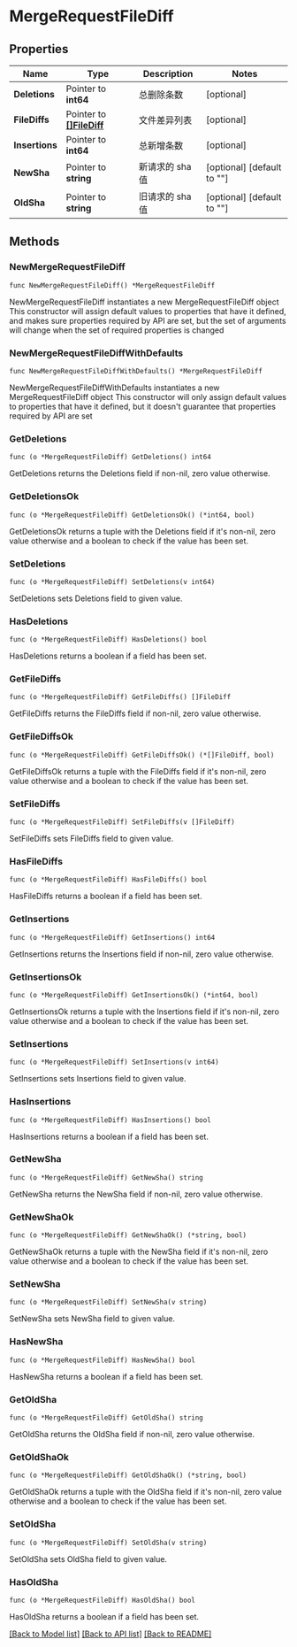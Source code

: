 # MergeRequestFileDiff

## Properties

Name | Type | Description | Notes
------------ | ------------- | ------------- | -------------
**Deletions** | Pointer to **int64** | 总删除条数 | [optional] 
**FileDiffs** | Pointer to [**[]FileDiff**](FileDiff.md) | 文件差异列表 | [optional] 
**Insertions** | Pointer to **int64** | 总新增条数 | [optional] 
**NewSha** | Pointer to **string** | 新请求的 sha 值 | [optional] [default to ""]
**OldSha** | Pointer to **string** | 旧请求的 sha 值 | [optional] [default to ""]

## Methods

### NewMergeRequestFileDiff

`func NewMergeRequestFileDiff() *MergeRequestFileDiff`

NewMergeRequestFileDiff instantiates a new MergeRequestFileDiff object
This constructor will assign default values to properties that have it defined,
and makes sure properties required by API are set, but the set of arguments
will change when the set of required properties is changed

### NewMergeRequestFileDiffWithDefaults

`func NewMergeRequestFileDiffWithDefaults() *MergeRequestFileDiff`

NewMergeRequestFileDiffWithDefaults instantiates a new MergeRequestFileDiff object
This constructor will only assign default values to properties that have it defined,
but it doesn't guarantee that properties required by API are set

### GetDeletions

`func (o *MergeRequestFileDiff) GetDeletions() int64`

GetDeletions returns the Deletions field if non-nil, zero value otherwise.

### GetDeletionsOk

`func (o *MergeRequestFileDiff) GetDeletionsOk() (*int64, bool)`

GetDeletionsOk returns a tuple with the Deletions field if it's non-nil, zero value otherwise
and a boolean to check if the value has been set.

### SetDeletions

`func (o *MergeRequestFileDiff) SetDeletions(v int64)`

SetDeletions sets Deletions field to given value.

### HasDeletions

`func (o *MergeRequestFileDiff) HasDeletions() bool`

HasDeletions returns a boolean if a field has been set.

### GetFileDiffs

`func (o *MergeRequestFileDiff) GetFileDiffs() []FileDiff`

GetFileDiffs returns the FileDiffs field if non-nil, zero value otherwise.

### GetFileDiffsOk

`func (o *MergeRequestFileDiff) GetFileDiffsOk() (*[]FileDiff, bool)`

GetFileDiffsOk returns a tuple with the FileDiffs field if it's non-nil, zero value otherwise
and a boolean to check if the value has been set.

### SetFileDiffs

`func (o *MergeRequestFileDiff) SetFileDiffs(v []FileDiff)`

SetFileDiffs sets FileDiffs field to given value.

### HasFileDiffs

`func (o *MergeRequestFileDiff) HasFileDiffs() bool`

HasFileDiffs returns a boolean if a field has been set.

### GetInsertions

`func (o *MergeRequestFileDiff) GetInsertions() int64`

GetInsertions returns the Insertions field if non-nil, zero value otherwise.

### GetInsertionsOk

`func (o *MergeRequestFileDiff) GetInsertionsOk() (*int64, bool)`

GetInsertionsOk returns a tuple with the Insertions field if it's non-nil, zero value otherwise
and a boolean to check if the value has been set.

### SetInsertions

`func (o *MergeRequestFileDiff) SetInsertions(v int64)`

SetInsertions sets Insertions field to given value.

### HasInsertions

`func (o *MergeRequestFileDiff) HasInsertions() bool`

HasInsertions returns a boolean if a field has been set.

### GetNewSha

`func (o *MergeRequestFileDiff) GetNewSha() string`

GetNewSha returns the NewSha field if non-nil, zero value otherwise.

### GetNewShaOk

`func (o *MergeRequestFileDiff) GetNewShaOk() (*string, bool)`

GetNewShaOk returns a tuple with the NewSha field if it's non-nil, zero value otherwise
and a boolean to check if the value has been set.

### SetNewSha

`func (o *MergeRequestFileDiff) SetNewSha(v string)`

SetNewSha sets NewSha field to given value.

### HasNewSha

`func (o *MergeRequestFileDiff) HasNewSha() bool`

HasNewSha returns a boolean if a field has been set.

### GetOldSha

`func (o *MergeRequestFileDiff) GetOldSha() string`

GetOldSha returns the OldSha field if non-nil, zero value otherwise.

### GetOldShaOk

`func (o *MergeRequestFileDiff) GetOldShaOk() (*string, bool)`

GetOldShaOk returns a tuple with the OldSha field if it's non-nil, zero value otherwise
and a boolean to check if the value has been set.

### SetOldSha

`func (o *MergeRequestFileDiff) SetOldSha(v string)`

SetOldSha sets OldSha field to given value.

### HasOldSha

`func (o *MergeRequestFileDiff) HasOldSha() bool`

HasOldSha returns a boolean if a field has been set.


[[Back to Model list]](../README.md#documentation-for-models) [[Back to API list]](../README.md#documentation-for-api-endpoints) [[Back to README]](../README.md)


